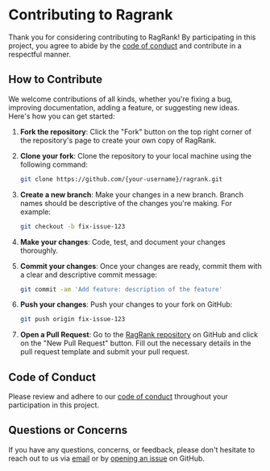 # Contributing to Ragrank

Thank you for considering contributing to RagRank! By participating in this project, you agree to abide by the [code of conduct](CODE_OF_CONDUCT.md) and contribute in a respectful manner.

## How to Contribute

We welcome contributions of all kinds, whether you're fixing a bug, improving documentation, adding a feature, or suggesting new ideas. Here's how you can get started:

1. **Fork the repository**: Click the "Fork" button on the top right corner of the repository's page to create your own copy of RagRank.

2. **Clone your fork**: Clone the repository to your local machine using the following command:
   ```bash
   git clone https://github.com/{your-username}/ragrank.git
   ```

3. **Create a new branch**: Make your changes in a new branch. Branch names should be descriptive of the changes you're making. For example:
   ```bash
   git checkout -b fix-issue-123
   ```

4. **Make your changes**: Code, test, and document your changes thoroughly.

5. **Commit your changes**: Once your changes are ready, commit them with a clear and descriptive commit message:
   ```bash
   git commit -am 'Add feature: description of the feature'
   ```

6. **Push your changes**: Push your changes to your fork on GitHub:
   ```bash
   git push origin fix-issue-123
   ```

7. **Open a Pull Request**: Go to the [RagRank repository](https://github.com/Auto-Playground/Ragrank) on GitHub and click on the "New Pull Request" button. Fill out the necessary details in the pull request template and submit your pull request.

## Code of Conduct

Please review and adhere to our [code of conduct](CODE_OF_CONDUCT.md) throughout your participation in this project.

## Questions or Concerns

If you have any questions, concerns, or feedback, please don't hesitate to reach out to us via [email](mailto:izamdeveloper1@gmail.com) or by [opening an issue](https://github.com/Auto-Playground/Ragrank/issues/new) on GitHub.